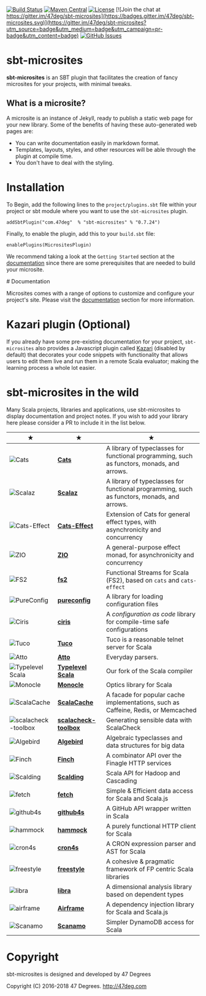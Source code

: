 
[comment]: # (Start Badges)

[![Build Status](https://travis-ci.org/47deg/sbt-microsites.svg?branch=master)](https://travis-ci.org/47deg/sbt-microsites) [![Maven Central](https://img.shields.io/badge/maven%20central-0.7.24-green.svg)](https://repo1.maven.org/maven2/com/47deg/sbt-microsites_2.12_1.0) [![License](https://img.shields.io/badge/license-Apache%202-blue.svg)](https://raw.githubusercontent.com/47deg/sbt-microsites/master/LICENSE) [![Join the chat at https://gitter.im/47deg/sbt-microsites](https://badges.gitter.im/47deg/sbt-microsites.svg)](https://gitter.im/47deg/sbt-microsites?utm_source=badge&utm_medium=badge&utm_campaign=pr-badge&utm_content=badge) [![GitHub Issues](https://img.shields.io/github/issues/47deg/sbt-microsites.svg)](https://github.com/47deg/sbt-microsites/issues)

[comment]: # (End Badges)

# sbt-microsites

**sbt-microsites** is an SBT plugin that facilitates the creation of fancy microsites for your projects, with minimal tweaks.

## What is a microsite?

A microsite is an instance of Jekyll, ready to publish a static web page for your new library. Some of the benefits of having these auto-generated web pages are:

- You can write documentation easily in markdown format.
- Templates, layouts, styles, and other resources will be able through the plugin at compile time.
- You don't have to deal with the styling.

# Installation

To Begin, add the following lines to the `project/plugins.sbt` file within your project or sbt module where you want to use the `sbt-microsites` plugin.

[comment]: # (Start Replace)

```
addSbtPlugin("com.47deg"  % "sbt-microsites" % "0.7.24")
```

[comment]: # (End Replace)

Finally, to enable the plugin, add this to your `build.sbt` file:
```
enablePlugins(MicrositesPlugin)
```

We recommend taking a look at the `Getting Started` section at the [documentation](https://47deg.github.io/sbt-microsites/docs/) since there are some prerequisites that are needed to build your microsite.

# Documentation

Microsites comes with a range of options to customize and configure your project's site. Please visit the [documentation](https://47deg.github.io/sbt-microsites/docs/) section for more information.

# Kazari plugin (Optional)

If you already have some pre-existing documentation for your project, `sbt-microsites` also provides a Javascript plugin called [Kazari](KAZARI_README.md) (disabled by default) that decorates your code snippets with functionality that allows users to edit them live and run them in a remote Scala evaluator; making the learning process a whole lot easier.

# sbt-microsites in the wild

Many Scala projects, libraries and applications, use sbt-microsites to display documentation and project notes. If you wish to add your library here please consider a PR to include it in the list below.

★ | ★ | ★
--- | --- | ---
![Cats](http://typelevel.org/cats/img/navbar_brand.png) | [**Cats**](http://typelevel.org/cats/) | A library of typeclasses for functional programming, such as functors, monads, and arrows. 
![Scalaz](https://scalaz.github.io/8/img/navbar_brand.png) | [**Scalaz**](https://scalaz.github.io/7/) | A library of typeclasses for functional programming, such as functors, monads, and arrows. 
![Cats-Effect](http://typelevel.org/cats/img/navbar_brand.png) | [**Cats-Effect**](https://github.com/typelevel/cats-effect) | Extension of Cats for general effect types, with asynchronicity and concurrency
![ZIO](https://scalaz.github.io/scalaz-zio/img/navbar_brand.png) | [**ZIO**](https://scalaz.github.io/scalaz-zio/) | A general-purpose effect monad, for asynchronicity and concurrency
![FS2](http://fs2.io/img/navbar_brand.png) | [**fs2**](http://fs2.io/guide.html) | Functional Streams for Scala (FS2), based on `cats` and `cats-effect` 
![PureConfig](https://pureconfig.github.io/img/navbar_brand.png) | [**pureconfig**](https://pureconfig.github.io/) | A library for loading configuration files
![Ciris](https://cir.is/img/navbar_brand.png) | [**ciris**](https://cir.is/) | A _configuration as code_ library for compile-time safe configurations
![Tuco](https://tpolecat.github.io/tuco/img/navbar_brand.png) | [**Tuco**](https://tpolecat.github.io/tuco/) | Tuco is a reasonable telnet server for Scala
![Atto](https://tpolecat.github.io/atto/img/navbar_brand.png) | [**Atto**](https://tpolecat.github.io/atto/) | Everyday parsers.
![Typelevel Scala](http://typelevel.org/scala/img/navbar_brand.png) | [**Typelevel Scala**](http://typelevel.org/scala/) | Our fork of the Scala compiler
![Monocle](https://raw.githubusercontent.com/julien-truffaut/Monocle/master/image/black_icons/navbar_brand.png) | [**Monocle**](http://julien-truffaut.github.io/Monocle/) | Optics library for Scala
![ScalaCache](https://cb372.github.io/scalacache/img/navbar_brand.png) | [**ScalaCache**](https://cb372.github.io/scalacache/) | A facade for popular cache implementations, such as Caffeine, Redis, or Memcached
![scalacheck-toolbox](https://47deg.github.io/scalacheck-toolbox/img/navbar_brand.png) | [**scalacheck-toolbox**](https://47deg.github.io/scalacheck-toolbox/) | Generating sensible data with ScalaCheck
![Algebird](https://twitter.github.io/algebird/img/navbar_brand.png) | [**Algebird**](https://twitter.github.io/algebird/) | Algebraic typeclasses and data structures for big data
![Finch](https://finagle.github.io/finch/img/navbar_brand.png) | [**Finch**](https://finagle.github.io/finch/) | A combinator API over the Finagle HTTP services
![Scalding](https://twitter.github.io/scalding/img/navbar_brand.png) | [**Scalding**](https://twitter.github.io/scalding/) | Scala API for Hadoop and Cascading
![fetch](https://47deg.github.io/fetch/img/navbar_brand.png) | [**fetch**](https://47deg.github.io/fetch/) | Simple & Efficient data access for Scala and Scala.js
![github4s](https://47deg.github.io/github4s/img/navbar_brand.png) | [**github4s**](https://47deg.github.io/github4s/) | A GitHub API wrapper written in Scala
![hammock](https://pepegar.github.io/hammock/img/navbar_brand.png) | [**hammock**](https://pepegar.github.io/hammock/) | A purely functional HTTP client for Scala
![cron4s](https://alonsodomin.github.io/cron4s/img/navbar_brand.png) | [**cron4s**](https://alonsodomin.github.io/cron4s) | A CRON expression parser and AST for Scala
![freestyle](http://frees.io/img/navbar_brand.png) | [**freestyle**](http://frees.io/) | A cohesive & pragmatic framework of FP centric Scala libraries
![libra](https://to-ithaca.github.io/libra/img/navbar_brand.png) | [**libra**](https://to-ithaca.github.io/libra) |A dimensional analysis library based on dependent types
![airframe](http://wvlet.org/airframe/img/navbar_brand.png) | [**Airframe**](http://wvlet.org/airframe) |A dependency injection library for Scala and Scala.js
![Scanamo](http://www.scanamo.org/img/navbar_brand.png) | [**Scanamo**](http://www.scanamo.org) | Simpler DynamoDB access for Scala

[comment]: # (Start Copyright)
# Copyright

sbt-microsites is designed and developed by 47 Degrees

Copyright (C) 2016-2018 47 Degrees. <http://47deg.com>

[comment]: # (End Copyright)
